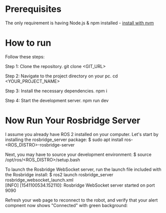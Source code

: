 # Prerequisites
The only requirement is having Node.js & npm installed - [install with nvm](https://github.com/nvm-sh/nvm#installing-and-updating)

# How to run
Follow these steps:


Step 1: Clone the repository.
git clone <GIT_URL>


Step 2: Navigate to the project directory on your pc.
cd <YOUR_PROJECT_NAME>


Step 3: Install the necessary dependencies.
npm i


Step 4: Start the development server.
npm run dev

# Now Run Your Rosbridge Server

I assume you already have ROS 2 installed on your computer. Let's start by installing the rosbridge_server package:
$ sudo apt install ros-<ROS_DISTRO>-rosbridge-server

Next, you may have to source your development environment:
$ source /opt/ros/<ROS_DISTRO>/setup.bash


To launch the Rosbridge WebSocket server, run the launch file included with the Rosbridge install:
$ ros2 launch rosbridge_server rosbridge_websocket_launch.xml \
   [INFO] [1541100534.152110]: Rosbridge WebSocket server started on port 9090

Refresh your web page to reconnect to the robot, and verify that your alert compnent now shows "Connected" with green background:
